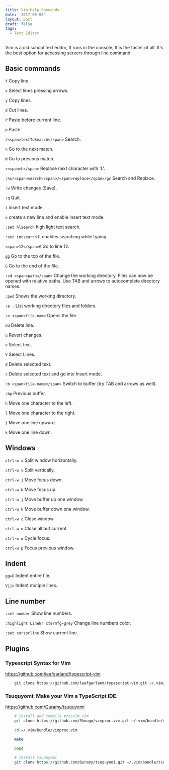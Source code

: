 ```yaml
---
title: Vim Help Commands
date: '2017-08-08'
layout: post
draft: false
tags:
  - Text Editor
---
```


Vim is a old school text editor, It runs in the console, It is the faster of all.
It's the best option for accessing servers through line command.

## Basic commands

`Y` Copy line.

`v` Select lines pressing arrows.

`y` Copy lines.

`d` Cut lines.

`P` Paste before current line.

`p` Paste.

`/<span>textToSearch</span>` Search.

`n` Go to the next match.

`N` Go to previous match.

`r<span>L</span>` Replace next character with 'L'.

`:%s/<span>search</span>/<span>replace</span>/gc` Search and Replace.

`:w` Write changes (Save).

`:q` Quit.

`i` insert text mode.

`o` create a new line and enable insert text mode.

`:set hlsearch` high light text search.

`:set incsearch` It enables searching while typing.

`<span>12</span>G` Go to line 12.

`gg` Go to the top of the file.

`G` Go to the end of the file.

`:cd <span>path</span>` Change the working directory. Files can now be opened with relative paths. Use TAB and arrows to autocomplete directory names.

`:pwd` Shows the working directory.

`:e .` List working directory files and folders.

`:e <span>file-name` Opens the file.

`dd` Delete line.

`u` Revert changes.

`v` Select text.

`V` Select Lines.

`d` Delete selected text.

`c` Delete selected text and go into Insert mode.

`:b <span>file-name</span>` Switch to buffer (try TAB and arrows as well).

`:bp` Previous buffer.

`h` Move one character to the left.

`l` Move one character to the right.

`j` Move one line upward.

`k` Move one line down.

## Windows

`ctrl-w s` Split window horizontally.

`ctrl-w v` Split vertically.

`ctrl-w j` Move focus down.

`ctrl-w k` Move focus up.

`ctrl-w j` Move buffer up one window.

`ctrl-w k` Move buffer down one window.

`ctrl-w c` Close window.

`ctrl-w o` Close all but current.

`ctrl-w w` Cycle focus.

`ctrl-w p` Focus previous window.

## Indent

`gg=G` Indent entire file.

`Vjj>` Indent mutiple lines.

## Line number

`:set number` Show line numbers.

`:highlight LineNr ctermfg=grey` Change line numbers color.

`:set cursorline` Show current line.

## Plugins

### Typescript Syntax for Vim

<a target='_blank' href='https://github.com/leafgarland/typescript-vim'>https://github.com/leafgarland/typescript-vim</a>

```bash
    git clone https://github.com/leafgarland/typescript-vim.git ~/.vim/bundle/typescript-vim
```

### Tsuquyomi: Make your Vim a TypeScript IDE.

<a target='_blank' href='https://github.com/Quramy/tsuquyomi'>https://github.com/Quramy/tsuquyomi</a>

```bash
    # Install and compile procvim.vim
    git clone https://github.com/Shougo/vimproc.vim.git ~/.vim/bundle/vimproc.vim
    
    cd ~/.vim/bundle/vimproc.vim
    
    make

    popd

    # Install tsuquyomi
    git clone https://github.com/Quramy/tsuquyomi.git ~/.vim/bundle/tsuquyomi
```
